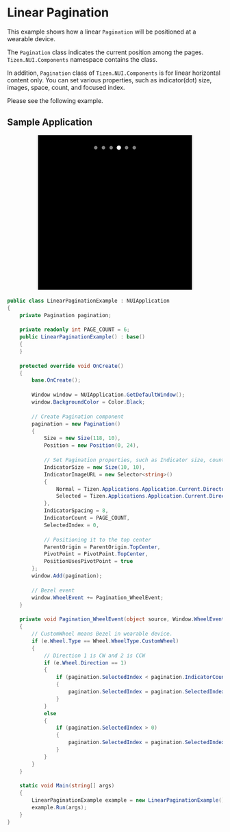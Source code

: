 # Linear Pagination
This example shows how a linear `Pagination` will be positioned at a wearable device.

The `Pagination` class indicates the current position among the pages. `Tizen.NUI.Components` namespace contains the class.

In addition, `Pagination` class of `Tizen.NUI.Components` is for linear horizontal content only.
You can set various properties, such as indicator(dot) size, images, space, count, and focused index.

Please see the following example.

## Sample Application
<div style="text-align:center;width:100%;"><img src="./res/screenshot.png" /></div>

```C#
public class LinearPaginationExample : NUIApplication
{
    private Pagination pagination;

    private readonly int PAGE_COUNT = 6;
    public LinearPaginationExample() : base()
    {
    }

    protected override void OnCreate()
    {
        base.OnCreate();

        Window window = NUIApplication.GetDefaultWindow();
        window.BackgroundColor = Color.Black;

        // Create Pagination component
        pagination = new Pagination()
        {
            Size = new Size(118, 10),
            Position = new Position(0, 24),

            // Set Pagination properties, such as Indicator size, count, and images.
            IndicatorSize = new Size(10, 10),
            IndicatorImageURL = new Selector<string>()
            {
                Normal = Tizen.Applications.Application.Current.DirectoryInfo.Resource + "normal_dot.png",
                Selected = Tizen.Applications.Application.Current.DirectoryInfo.Resource + "focus_dot.png",
            },
            IndicatorSpacing = 8,
            IndicatorCount = PAGE_COUNT,
            SelectedIndex = 0,

            // Positioning it to the top center
            ParentOrigin = ParentOrigin.TopCenter,
            PivotPoint = PivotPoint.TopCenter,
            PositionUsesPivotPoint = true
        };
        window.Add(pagination);

        // Bezel event
        window.WheelEvent += Pagination_WheelEvent;
    }

    private void Pagination_WheelEvent(object source, Window.WheelEventArgs e)
    {
        // CustomWheel means Bezel in wearable device.
        if (e.Wheel.Type == Wheel.WheelType.CustomWheel)
        {
            // Direction 1 is CW and 2 is CCW
            if (e.Wheel.Direction == 1)
            {
                if (pagination.SelectedIndex < pagination.IndicatorCount - 1)
                {
                    pagination.SelectedIndex = pagination.SelectedIndex + 1;
                }
            }
            else
            {
                if (pagination.SelectedIndex > 0)
                {
                    pagination.SelectedIndex = pagination.SelectedIndex - 1;
                }
            }
        }
    }

    static void Main(string[] args)
    {
        LinearPaginationExample example = new LinearPaginationExample();
        example.Run(args);
    }
}


```